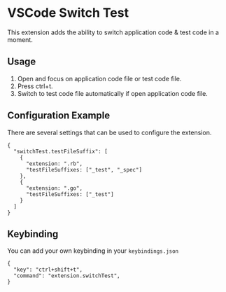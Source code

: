 # VSCode Switch Test

This extension adds the ability to switch application code & test code in a moment.

## Usage

1. Open and focus on application code file or test code file.
2. Press ctrl+t.
3. Switch to test code file automatically if open application code file.

## Configuration Example

There are several settings that can be used to configure the extension.

```
{
  "switchTest.testFileSuffix": [
    {
      "extension: ".rb",
      "testFileSuffixes: ["_test", "_spec"]
    },
    {
      "extension: ".go",
      "testFileSuffixes: ["_test"]
    }
  ]
}
```

## Keybinding

You can add your own keybinding in your `keybindings.json`

```
{
  "key": "ctrl+shift+t",
  "command": "extension.switchTest",
}
```

